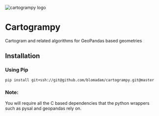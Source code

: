 ![cartogrampy logo](https://i.imgur.com/W1XfhLB.png "cartogrampy logo")

# Cartogrampy

Cartogram and related algorithms for GeoPandas based geometries

## Installation

### Using Pip

```sh
pip install git+ssh://git@github.com/blomadam/cartogrampy.git@master
```

### Note:

You will require all the C based dependencies that the python wrappers such as
pysal and geopandas rely on.
